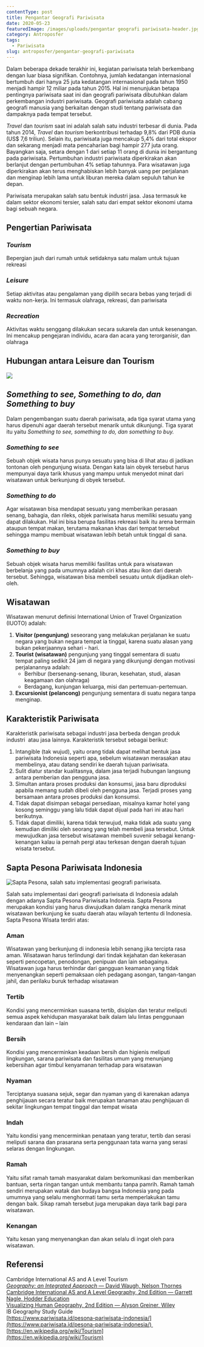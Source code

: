 ```yaml
---
contentType: post
title: Pengantar Geografi Pariwisata
date: 2020-05-23
featuredImage: /images/uploads/pengantar geografi pariwisata-header.jpg
category: Antroposfer
tags:
  - Pariwisata
slug: antroposfer/pengantar-geografi-pariwisata
---
```


Dalam beberapa dekade terakhir ini, kegiatan pariwisata telah berkembang dengan luar biasa signifikan. Contohnya, jumlah kedatangan internasional bertumbuh dari hanya 25 juta kedatangan internasional pada tahun 1950 menjadi hampir 12 miliar pada tahun 2015. Hal ini menunjukan betapa pentingnya pariwisata saat ini dan geografi pariwisata dibutuhkan dalam perkembangan industri pariwisata. Geografi pariwisata adalah cabang geografi manusia yang berkaitan dengan studi tentang pariwisata dan dampaknya pada tempat tersebut.

_Travel_ dan _tourism_ saat ini adalah salah satu industri terbesar di dunia. Pada tahun 2014, _Travel_ dan _tourism_ berkontribusi terhadap 9,8% dari PDB dunia (US$ 7,6 triliun). Selain itu, pariwisata juga mencakup 5,4% dari total ekspor dan sekarang menjadi mata pencaharian bagi hampir 277 juta orang. Bayangkan saja, setara dengan 1 dari setiap 11 orang di dunia ini bergantung pada pariwisata. Pertumbuhan industri pariwisata diperkirakan akan berlanjut dengan pertumbuhan 4% setiap tahunnya. Para wisatawan juga diperkirakan akan terus menghabiskan lebih banyak uang per perjalanan dan menginap lebih lama untuk liburan mereka dalam sepuluh tahun ke depan.

Pariwisata merupakan salah satu bentuk industri jasa. Jasa termasuk ke dalam sektor ekonomi tersier, salah satu dari empat sektor ekonomi utama bagi sebuah negara.

## Pengertian Pariwisata

### _Tourism_

Bepergian jauh dari rumah untuk setidaknya satu malam untuk tujuan rekreasi

### _Leisure_

Setiap aktivitas atau pengalaman yang dipilih secara bebas yang terjadi di waktu non-kerja. Ini termasuk olahraga, rekreasi, dan pariwisata

### _Recreation_

Aktivitas waktu senggang dilakukan secara sukarela dan untuk kesenangan. Ini mencakup pengejaran individu, acara dan acara yang terorganisir, dan olahraga

## Hubungan antara Leisure dan Tourism

![](images/uploads/leisure-dan-tourism.png)

## _Something to see, Something to do, dan Something to buy_

Dalam pengembangan suatu daerah pariwisata, ada tiga syarat utama yang harus dipenuhi agar daerah tersebut menarik untuk dikunjungi. Tiga syarat itu yaitu _Something to see, something to do, dan something to buy._

### _Something to see_

Sebuah objek wisata harus punya sesuatu yang bisa di lihat atau di jadikan tontonan oleh pengunjung wisata. Dengan kata lain obyek tersebut harus mempunyai daya tarik khusus yang mampu untuk menyedot minat dari wisatawan untuk berkunjung di obyek tersebut.

### _Something to do_

Agar wisatawan bisa mendapat sesuatu yang memberikan perasaan senang, bahagia, dan rileks, objek pariwisata harus memiliki sesuatu yang dapat dilakukan. Hal ini bisa berupa fasilitas rekreasi baik itu arena bermain ataupun tempat makan, terutama makanan khas dari tempat tersebut sehingga mampu membuat wisatawan lebih betah untuk tinggal di sana.

### _Something to buy_

Sebuah objek wisata harus memiliki fasilitas untuk para wisatawan berbelanja yang pada umumnya adalah ciri khas atau ikon dari daerah tersebut. Sehingga, wisatawan bisa membeli sesuatu untuk dijadikan oleh-oleh.

## Wisatawan

Wisatawan menurut definisi International Union of Travel Organization (IUOTO) adalah:

1. **Visitor (pengunjung)** seseorang yang melakukan perjalanan ke suatu negara yang bukan negara tempat ia tinggal, karena suatu alasan yang bukan pekerjaannya sehari - hari.
2. **Tourist (wisatawan)** pengunjung yang tinggal sementara di suatu tempat paling sedikit 24 jam di negara yang dikunjungi dengan motivasi perjalanannya adalah:
    - Berhibur (bersenang-senang, liburan, kesehatan, studi, alasan keagamaan dan olahraga)
    - Berdagang, kunjungan keluarga, misi dan pertemuan-pertemuan.
3. **Excursionist (pelancong)** pengunjung sementara di suatu negara tanpa menginap.

## Karakteristik Pariwisata

Karakteristik pariwisata sebagai industri jasa berbeda dengan produk industri  atau jasa lainnya. Karakteristik tersebut sebagai berikut:

1. Intangible (tak wujud), yaitu orang tidak dapat melihat bentuk jasa pariwisata Indonesia seperti apa, sebelum wisatawan merasakan atau membelinya, atau datang sendiri ke daerah tujuan pariwisata.
2. Sulit diatur standar kualitasnya, dalam jasa terjadi hubungan langsung antara pemberian dan pengguna jasa.
3. Simultan antara proses produksi dan konsumsi, jasa baru diproduksi apabila memang sudah dibeli oleh pengguna jasa. Terjadi proses yang bersamaan antara proses produksi dan konsumsi.
4. Tidak dapat disimpan sebagai persediaan, misalnya kamar hotel yang kosong seminggu yang lalu tidak dapat dijual pada hari ini atau hari berikutnya.
5. Tidak dapat dimiliki, karena tidak terwujud, maka tidak ada suatu yang kemudian dimiliki oleh seorang yang telah membeli jasa tersebut. Untuk mewujudkan jasa tersebut wisatawan membeli suvenir sebagai kenang-kenangan kalau ia pernah pergi atau terkesan dengan daerah tujuan wisata tersebut.

## Sapta Pesona Pariwisata Indonesia

![Sapta Pesona, salah satu implementasi geografi pariwisata.](images/uploads/Logo_Pesona_Indonesia_%28Kementerian_Pariwisata%29.png)

Salah satu implementasi dari geografi pariwisata di Indonesia adalah dengan adanya Sapta Pesona Pariwisata Indonesia. Sapta Pesona merupakan kondisi yang harus diwujudkan dalam rangka menarik minat wisatawan berkunjung ke suatu daerah atau wilayah tertentu di Indonesia. Sapta Pesona Wisata terdiri atas:

### Aman

Wisatawan yang berkunjung di indonesia lebih senang jika tercipta rasa aman. Wisatawan harus terlindungi dari tindak kejahatan dan kekerasan seperti pencopetan, penodongan, penipuan dan lain sebagainya. Wisatawan juga harus terhindar dari gangguan keamanan yang tidak menyenangkan seperti pemaksaan oleh pedagang asongan, tangan-tangan jahil, dan perilaku buruk terhadap wisatawan

### Tertib

Kondisi yang mencerminkan suasana tertib, disiplan dan teratur meliputi semua aspek kehidupan masyarakat baik dalam lalu lintas penggunaan kendaraan dan lain – lain

### Bersih

Kondisi yang mencerminkan keadaan bersih dan higienis meliputi lingkungan, sarana pariwisata dan fasilitas umum yang menunjang kebersihan agar timbul kenyamanan terhadap para wisatawan

### Nyaman

Terciptanya suasana sejuk, segar dan nyaman yang di karenakan adanya penghijauan secara teratur baik merupakan tanaman atau penghijauan di sekitar lingkungan tempat tinggal dan tempat wisata

### Indah

Yaitu kondisi yang mencerminkan penataan yang teratur, tertib dan serasi meliputi sarana dan prasarana serta penggunaan tata warna yang serasi selaras dengan lingkungan.

### Ramah

Yaitu sifat ramah tamah masyarakat dalam berkomunikasi dan memberikan bantuan, serta ringan tangan untuk membantu tanpa pamrih. Ramah tamah sendiri merupakan watak dan budaya bangsa Indonesia yang pada umumnya yang selalu menghormati tamu serta memperlakukan tamu dengan baik. Sikap ramah tersebut juga merupakan daya tarik bagi para wisatawan.

### Kenangan

Yaitu kesan yang menyenangkan dan akan selalu di ingat oleh para wisatawan.

## Referensi

Cambridge International AS and A Level Tourism  
[_Geography: an Integrated Approach_ — David Waugh, Nelson Thornes](https://amzn.to/2AZsvdq)  
[Cambridge International AS and A Level Geography, 2nd Edition — Garrett Nagle, Hodder Education](https://amzn.to/2zslj9e)  
[Visualizing Human Geography, 2nd Edition — Alyson Greiner, Wiley](https://amzn.to/2WYRB4u)  
IB Geography Study Guide  
[https://www.pariwisata.id/pesona-pariwisata-indonesia/](https://www.pariwisata.id/pesona-pariwisata-indonesia/)   
[https://en.wikipedia.org/wiki/Tourism](https://en.wikipedia.org/wiki/Tourism)
